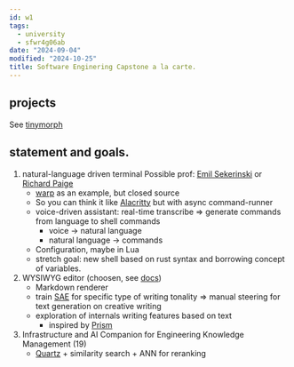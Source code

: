 ```yaml
---
id: w1
tags:
  - university
  - sfwr4g06ab
date: "2024-09-04"
modified: "2024-10-25"
title: Software Enginering Capstone a la carte.
---
```


## projects

See [tinymorph](https://tinymorph.aarnphm.xyz)

## statement and goals.

1. natural-language driven terminal
   Possible prof: [Emil Sekerinski](https://www.cas.mcmaster.ca/~emil/) or [Richard Paige](https://www.google.com/search?q=Richard+Paige&sourceid=chrome&ie=UTF-8)
   - [warp](https://www.warp.dev) as an example, but closed source
   - So you can think it like [Alacritty](https://github.com/alacritty/alacritty) but with async command-runner
   - voice-driven assistant: real-time transcribe => generate commands from language to shell commands
     - voice -> natural language
     - natural language -> commands
   - Configuration, maybe in Lua
   - stretch goal: new shell based on rust syntax and borrowing concept of variables.
2. WYSIWYG editor (choosen, see [docs](https://tinymorph.aarnphm.xyz))
   - Markdown renderer
   - train [SAE](https://transformer-circuits.pub/2023/monosemantic-features/index.html) for specific type of writing tonality => manual steering for text generation on creative writing
   - exploration of internals writing features based on text
     - inspired by [Prism](https://x.com/thesephist/status/1747099907016540181)
3. Infrastructure and AI Companion for Engineering Knowledge Management (19)
   - [Quartz](https://quartz.jzhao.xyz/) + similarity search + ANN for reranking

